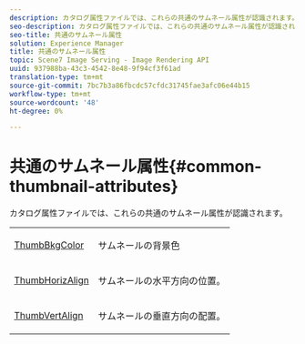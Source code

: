 ```yaml
---
description: カタログ属性ファイルでは、これらの共通のサムネール属性が認識されます。
seo-description: カタログ属性ファイルでは、これらの共通のサムネール属性が認識されます。
seo-title: 共通のサムネール属性
solution: Experience Manager
title: 共通のサムネール属性
topic: Scene7 Image Serving - Image Rendering API
uuid: 937988ba-43c3-4542-8e48-9f94cf3f61ad
translation-type: tm+mt
source-git-commit: 7bc7b3a86fbcdc57cfdc31745fae3afc06e44b15
workflow-type: tm+mt
source-wordcount: '48'
ht-degree: 0%

---
```



# 共通のサムネール属性{#common-thumbnail-attributes}

カタログ属性ファイルでは、これらの共通のサムネール属性が認識されます。

<table id="simpletable_D10CFB19EA674FE4808D384C9498170F"> 
 <tr class="strow"> 
  <td class="stentry"> <p><span class="codeph"> <a href="../../../../../../is-api/image-catalog/image-serving-api-ref/c-image-catalog-reference/c-attributes-reference/r-thumbbkgcolor.md#reference-8e38088e79a54446a9106d0b93c9b31e" type="reference" format="dita" scope="local"> ThumbBkgColor</a></span> </p></td> 
  <td class="stentry"> <p>サムネールの背景色 </p></td> 
 </tr> 
 <tr class="strow"> 
  <td class="stentry"> <p><span class="codeph"> <a href="../../../../../../is-api/image-catalog/image-serving-api-ref/c-image-catalog-reference/c-attributes-reference/r-thumbhorizalign.md#reference-0ae8b88669df4769a9053b22aca33691" type="reference" format="dita" scope="local"> ThumbHorizAlign</a></span> </p></td> 
  <td class="stentry"> <p>サムネールの水平方向の位置。 </p></td> 
 </tr> 
 <tr class="strow"> 
  <td class="stentry"> <p><span class="codeph"> <a href="../../../../../../is-api/image-catalog/image-serving-api-ref/c-image-catalog-reference/c-attributes-reference/r-thumbvertalign.md#reference-d47c6b34588c4855b04ad134e472f04f" type="reference" format="dita" scope="local"> ThumbVertAlign</a></span> </p></td> 
  <td class="stentry"> <p>サムネールの垂直方向の配置。 </p></td> 
 </tr> 
</table>

